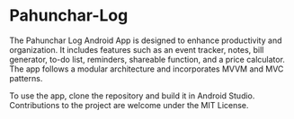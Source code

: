 # Pahunchar-Log
The Pahunchar Log Android App is designed to enhance productivity and organization. It includes features such as an event tracker, notes, bill generator, to-do list, reminders, shareable function, and a price calculator. The app follows a modular architecture and incorporates MVVM and MVC patterns.

To use the app, clone the repository and build it in Android Studio. Contributions to the project are welcome under the MIT License.
